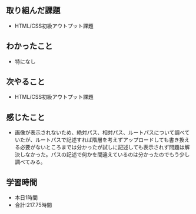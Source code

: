 ## 取り組んだ課題
- HTML/CSS初級アウトプット課題
## わかったこと
- 特になし
## 次やること
- HTML/CSS初級アウトプット課題
## 感じたこと
-  画像が表示されないため、絶対パス、相対パス、ルートパスについて調べていたが、ルートパスで記述すれば階層を考えずアップロードしても書き換える必要がないところまでは分かったが試しに記述しても表示されず問題は解決しなかった。パスの記述で何かを間違えているのは分かったのでもう少し調べてみる。
## 学習時間
- 本日1時間<br>
- 合計:217.75時間
